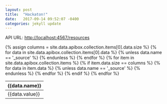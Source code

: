 ```yaml
---
layout: post
title:  "Hackaton!"
date:   2017-09-14 09:52:07 -0400
categories: jekyll update
---
```


API URL: [http://localhost:4567/resources](http://localhost:4567/resources)

<script src="//ajax.googleapis.com/ajax/libs/jquery/3.2.1/jquery.min.js"></script>

<link rel="stylesheet" type="text/css" href="//cdn.datatables.net/1.10.16/css/jquery.dataTables.css">  
<script type="text/javascript" charset="utf8" src="//cdn.datatables.net/1.10.16/js/jquery.dataTables.js"></script>

<style>
{% include styles.css %}
</style>

<script type="text/javascript">
	$(document).ready(function(){
	    $('#dataTable').DataTable();
	});
</script>

<div>
<table id="dataTable">
  <thead>
    <tr>
      {% assign columns = site.data.apibox.collection.items[0].data.size %}
      {% for data in site.data.apibox.collection.items[0].data %}
      {% unless data.name == '_source' %}
        <th>{{data.name}}</th>
      {% endunless %}
      {% endfor %}
    </tr>
  </thead>
  <tbody>
    {% for item in site.data.apibox.collection.items %}
    {% if item.data.size == columns %}
    <tr>
      {% for data in item.data %}
      {% unless data.name == '_source' %}
        <td>{{data.value}}</td>
      {% endunless %}
      {% endfor %}
    </tr>
    {% endif %}
    {% endfor %}
  </tbody>
</table>
</div>
